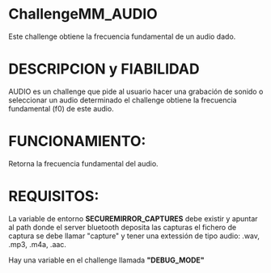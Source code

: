 # ChallengeMM_AUDIO
Este challenge obtiene la frecuencia fundamental de un audio dado.


# DESCRIPCION y FIABILIDAD
AUDIO es un challenge que pide al usuario hacer una grabación de sonido o seleccionar un audio determinado
el challenge obtiene la frecuencia fundamental (f0) de este audio.

# FUNCIONAMIENTO:
Retorna la frecuencia fundamental del audio.

# REQUISITOS:
La variable de entorno **SECUREMIRROR_CAPTURES** debe existir y apuntar al path donde el server bluetooth deposita las capturas
el fichero de captura se debe llamar "capture" y tener una extessión de tipo audio: .wav, .mp3, .m4a, .aac.

Hay una variable en el challenge  llamada **"DEBUG_MODE"**